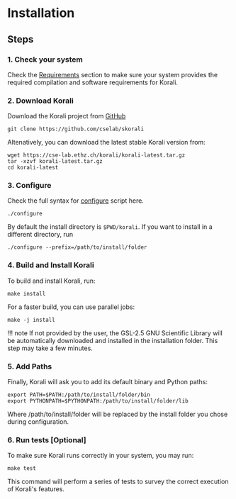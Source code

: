 # Installation

## Steps

### 1. Check your system

 Check the [Requirements](./requirements.md) section to make sure your system provides
 the required compilation and software requirements for Korali.

### 2. Download Korali
Download the Korali project from [GitHub](https://github.com/cselab/skorali)

```shell
git clone https://github.com/cselab/skorali
```

Altenatively, you can download the latest stable Korali version from:

```
wget https://cse-lab.ethz.ch/korali/korali-latest.tar.gz
tar -xzvf korali-latest.tar.gz
cd korali-latest
```

### 3. Configure

Check the full syntax for [configure](./configuration.md) script here.

```shell
./configure
```
By default the install directory is `$PWD/korali`. If you want to install in a different directory, run
```shell
./configure --prefix=/path/to/install/folder
```

### 4. Build and Install Korali

To build and install Korali, run:

```shell
make install
```

For a faster build, you can use parallel jobs:

```shell
make -j install
```

!!! note
    If not provided by the user, the GSL-2.5 GNU Scientific Library will be automatically downloaded and installed in the installation folder. This step may take a few minutes.

### 5. Add Paths

Finally, Korali will ask you to add its default binary and Python paths:

```shell
export PATH=$PATH:/path/to/install/folder/bin
export PYTHONPATH=$PYTHONPATH:/path/to/install/folder/lib
```

Where /path/to/install/folder will be replaced by the install folder you chose during configuration.

### 6. Run tests [Optional]

To make sure Korali runs correctly in your system, you may run:

```shell
make test
```

This command will perform a series of tests to survey the correct execution of Korali's features.
